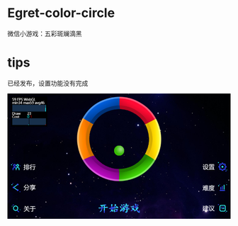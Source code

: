 # Egret-color-circle
微信小游戏：五彩斑斓滴黑

# tips
已经发布，设置功能没有完成

![Image text](https://raw.githubusercontent.com/Easte-r/picture/master/game-picture.png)

